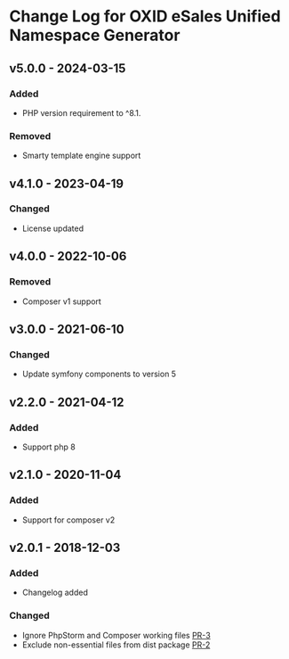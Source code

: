 # Change Log for OXID eSales Unified Namespace Generator

## v5.0.0 - 2024-03-15

### Added
- PHP version requirement to ^8.1.

### Removed
- Smarty template engine support

## v4.1.0 - 2023-04-19

### Changed
- License updated

## v4.0.0 - 2022-10-06

### Removed
- Composer v1 support

## v3.0.0 - 2021-06-10

### Changed
- Update symfony components to version 5

## v2.2.0 - 2021-04-12

### Added
- Support php 8

## v2.1.0 - 2020-11-04

### Added
- Support for composer v2

## v2.0.1 - 2018-12-03

### Added
- Changelog added

### Changed
- Ignore PhpStorm and Composer working files [PR-3](https://github.com/OXID-eSales/oxideshop-unified-namespace-generator/pull/3)
- Exclude non-essential files from dist package [PR-2](https://github.com/OXID-eSales/oxideshop-unified-namespace-generator/pull/2)
